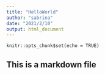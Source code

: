 ```yaml
---
title: "HelloWorld"
author: "sabrina"
date: "2021/2/10"
output: html_document
---
```


```{r setup, include=FALSE}
knitr::opts_chunk$set(echo = TRUE)
```



## This is a markdown file

